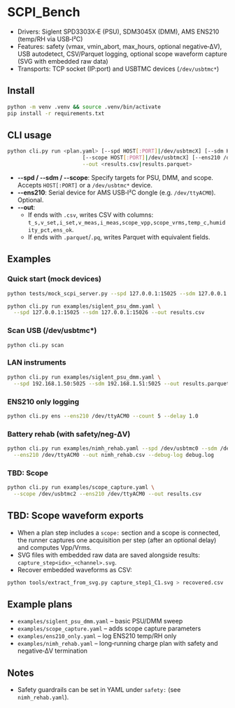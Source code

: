 # SCPI_Bench

- Drivers: Siglent SPD3303X‑E (PSU), SDM3045X (DMM), AMS ENS210 (temp/RH via USB‑I²C)
- Features: safety (vmax, vmin_abort, max_hours, optional negative‑ΔV), USB autodetect, CSV/Parquet logging, optional scope waveform capture (SVG with embedded raw data)
- Transports: TCP socket (IP:port) and USBTMC devices (`/dev/usbtmc*`)

## Install

```bash
python -m venv .venv && source .venv/bin/activate
pip install -r requirements.txt
```

## CLI usage

```bash
python cli.py run <plan.yaml> [--spd HOST[:PORT]|/dev/usbtmcX] [--sdm HOST[:PORT]|/dev/usbtmcX] \
                        [--scope HOST[:PORT]|/dev/usbtmcX] [--ens210 /dev/ttyACM*] \
                        --out <results.csv|results.parquet>
```

- **--spd / --sdm / --scope**: Specify targets for PSU, DMM, and scope. Accepts `HOST[:PORT]` or a `/dev/usbtmc*` device.
- **--ens210**: Serial device for AMS USB‑I²C dongle (e.g. `/dev/ttyACM0`). Optional.
- **--out**:
  - If ends with `.csv`, writes CSV with columns: `t_s,v_set,i_set,v_meas,i_meas,scope_vpp,scope_vrms,temp_c,humidity_pct,ens_ok`.
  - If ends with `.parquet`/`.pq`, writes Parquet with equivalent fields.

## Examples

### Quick start (mock devices)
```bash
python tests/mock_scpi_server.py --spd 127.0.0.1:15025 --sdm 127.0.0.1:15026
```
```bash
python cli.py run examples/siglent_psu_dmm.yaml \
  --spd 127.0.0.1:15025 --sdm 127.0.0.1:15026 --out results.csv
```

### Scan USB (/dev/usbtmc*)
```
python cli.py scan
```

### LAN instruments
```bash
python cli.py run examples/siglent_psu_dmm.yaml \
  --spd 192.168.1.50:5025 --sdm 192.168.1.51:5025 --out results.parquet
```

### ENS210 only logging
```bash
python cli.py ens --ens210 /dev/ttyACM0 --count 5 --delay 1.0
```

### Battery rehab (with safety/neg‑ΔV)
```bash
python cli.py run examples/nimh_rehab.yaml --spd /dev/usbtmc0 --sdm /dev/usbtmc1 \
  --ens210 /dev/ttyACM0 --out nimh_rehab.csv --debug-log debug.log
```

### TBD: Scope
```bash
python cli.py run examples/scope_capture.yaml \
  --scope /dev/usbtmc2 --ens210 /dev/ttyACM0 --out results.csv
```

## TBD: Scope waveform exports
- When a plan step includes a `scope:` section and a scope is connected, the runner captures one acquisition per step (after an optional delay) and computes Vpp/Vrms.
- SVG files with embedded raw data are saved alongside results: `capture_step<idx>_<channel>.svg`.
- Recover embedded waveforms as CSV:

```bash
python tools/extract_from_svg.py capture_step1_C1.svg > recovered.csv
```

## Example plans
- `examples/siglent_psu_dmm.yaml` – basic PSU/DMM sweep
- `examples/scope_capture.yaml` – adds scope capture parameters
- `examples/ens210_only.yaml` – log ENS210 temp/RH only
- `examples/nimh_rehab.yaml` – long‑running charge plan with safety and negative‑ΔV termination

## Notes
- Safety guardrails can be set in YAML under `safety:` (see `nimh_rehab.yaml`).
